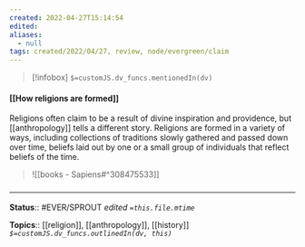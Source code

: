 ```yaml
---
created: 2022-04-27T15:14:54 
edited: 
aliases:
  - null
tags: created/2022/04/27, review, node/evergreen/claim
---
```

> [!infobox]
`$=customJS.dv_funcs.mentionedIn(dv)`

#### [[How religions are formed]]

Religions often claim to be a result of divine inspiration and providence, but [[anthropology]] tells a different story. 
Religions are formed in a variety of ways, including
collections of traditions slowly gathered and passed down over time,
beliefs laid out by one or a small group of individuals that reflect beliefs of the time.


> ![[books - Sapiens#^308475533]]



### <hr class="footnote"/>

**Status**:: #EVER/SPROUT
*edited `=this.file.mtime`*

**Topics**:: [[religion]], [[anthropology]], [[history]]
*`$=customJS.dv_funcs.outlinedIn(dv, this)`*
